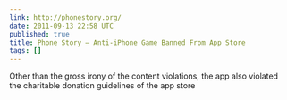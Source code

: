 ```yaml
---
link: http://phonestory.org/
date: 2011-09-13 22:58 UTC
published: true
title: Phone Story — Anti-iPhone Game Banned From App Store
tags: []
---
```


Other than the gross irony of the content violations, the app also violated the charitable donation guidelines of the app store
